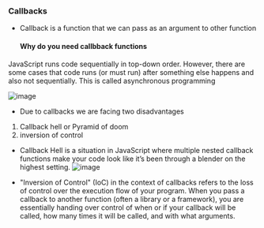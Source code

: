 ### Callbacks

- Callback is a function that we can pass as an argument to other function
  #### Why do you need callbback functions
JavaScript runs code sequentially in top-down order.
However, there are some cases that code runs (or must run) after something else happens and also not sequentially. 
This is called asynchronous programming

![image](https://github.com/venkatdas/javascript-advanced/assets/43024084/14a8276a-5318-4453-aefd-cf310e7dc638)

- Due to callbacks we are facing two disadvantages

1) Callback hell or Pyramid of doom
2) inversion of control

- Callback Hell is a situation in JavaScript where multiple nested callback functions make your code look like it’s been through a blender on the highest setting.
![image](https://github.com/venkatdas/javascript-advanced/assets/43024084/3211ffa6-db0c-4775-91a0-383a8ba537ce)

- "Inversion of Control" (IoC) in the context of callbacks refers to the loss of control over the execution flow of your program. When you pass a callback to another function (often a library or a framework), you are essentially handing over control of when or if your callback will be called, how many times it will be called, and with what arguments.
